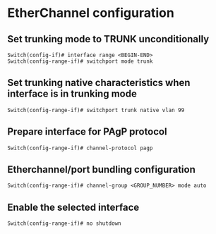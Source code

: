 # EtherChannel configuration

## Set trunking mode to TRUNK unconditionally

    Switch(config-if)# interface range <BEGIN-END>
    Switch(config-range-if)# switchport mode trunk

## Set trunking native characteristics when interface is in trunking mode

    Switch(config-range-if)# switchport trunk native vlan 99

## Prepare interface for PAgP protocol

    Switch(config-range-if)# channel-protocol pagp

## Etherchannel/port bundling configuration

    Switch(config-range-if)# channel-group <GROUP_NUMBER> mode auto

## Enable the selected interface

    Switch(config-range-if)# no shutdown
